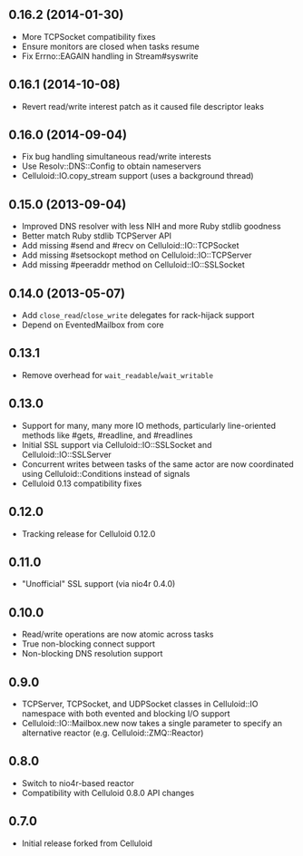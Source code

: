 0.16.2 (2014-01-30)
-------------------
* More TCPSocket compatibility fixes
* Ensure monitors are closed when tasks resume
* Fix Errno::EAGAIN handling in Stream#syswrite

0.16.1 (2014-10-08)
-------------------
* Revert read/write interest patch as it caused file descriptor leaks

0.16.0 (2014-09-04)
-------------------
* Fix bug handling simultaneous read/write interests
* Use Resolv::DNS::Config to obtain nameservers
* Celluloid::IO.copy_stream support (uses a background thread)

0.15.0 (2013-09-04)
-------------------
* Improved DNS resolver with less NIH and more Ruby stdlib goodness
* Better match Ruby stdlib TCPServer API
* Add missing #send and #recv on Celluloid::IO::TCPSocket
* Add missing #setsockopt method on Celluloid::IO::TCPServer
* Add missing #peeraddr method on Celluloid::IO::SSLSocket

0.14.0 (2013-05-07)
-------------------
* Add `close_read`/`close_write` delegates for rack-hijack support
* Depend on EventedMailbox from core

0.13.1
------
* Remove overhead for `wait_readable`/`wait_writable`

0.13.0
------
* Support for many, many more IO methods, particularly line-oriented
  methods like #gets, #readline, and #readlines
* Initial SSL support via Celluloid::IO::SSLSocket and
  Celluloid::IO::SSLServer
* Concurrent writes between tasks of the same actor are now coordinated
  using Celluloid::Conditions instead of signals
* Celluloid 0.13 compatibility fixes

0.12.0
------
* Tracking release for Celluloid 0.12.0

0.11.0
------
* "Unofficial" SSL support (via nio4r 0.4.0)

0.10.0
------
* Read/write operations are now atomic across tasks
* True non-blocking connect support
* Non-blocking DNS resolution support

0.9.0
-----
* TCPServer, TCPSocket, and UDPSocket classes in Celluloid::IO namespace
  with both evented and blocking I/O support
* Celluloid::IO::Mailbox.new now takes a single parameter to specify an
  alternative reactor (e.g. Celluloid::ZMQ::Reactor)

0.8.0
-----
* Switch to nio4r-based reactor
* Compatibility with Celluloid 0.8.0 API changes

0.7.0
-----
* Initial release forked from Celluloid
